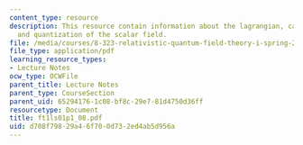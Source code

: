```yaml
---
content_type: resource
description: This resource contain information about the lagrangian, canonical quantization
  and quantization of the scalar field.
file: /media/courses/8-323-relativistic-quantum-field-theory-i-spring-2008/d708f79829a46f700d732ed4ab5d956a_ft1ls01p1_08.pdf
file_type: application/pdf
learning_resource_types:
- Lecture Notes
ocw_type: OCWFile
parent_title: Lecture Notes
parent_type: CourseSection
parent_uid: 65294176-1c08-bf8c-29e7-81d4750d36ff
resourcetype: Document
title: ft1ls01p1_08.pdf
uid: d708f798-29a4-6f70-0d73-2ed4ab5d956a
---
```

